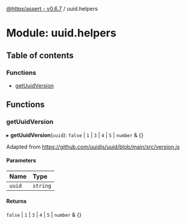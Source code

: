 [@httpx/assert - v0.6.7](../README.md) / uuid.helpers

# Module: uuid.helpers

## Table of contents

### Functions

- [getUuidVersion](uuid_helpers.md#getuuidversion)

## Functions

### getUuidVersion

▸ **getUuidVersion**(`uuid`): ``false`` \| ``1`` \| ``3`` \| ``4`` \| ``5`` \| `number` & {}

Adapted from https://github.com/uuidjs/uuid/blob/main/src/version.js

#### Parameters

| Name | Type |
| :------ | :------ |
| `uuid` | `string` |

#### Returns

``false`` \| ``1`` \| ``3`` \| ``4`` \| ``5`` \| `number` & {}
